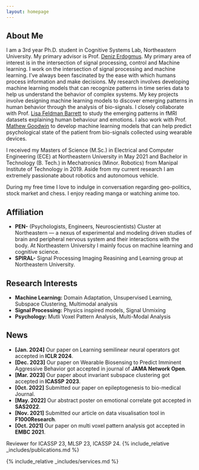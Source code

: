 ```yaml
---
layout: homepage
---
```


## About Me

I am a 3rd year Ph.D. student in Cognitive Systems Lab, Northeastern University. My primary advisor is Prof. <a href = "https://web.northeastern.edu/deniz/">Deniz Erdogmus</a>. My primary area of interest is in the intersection of signal processing, control and Machine learning. I work on the intersection of signal processing and machine learning. I’ve always been fascinated by the ease with which humans process information and make decisions.
My research involves developing machine learning models that can recognize patterns in time series data to help us understand the behavior of complex systems. My key projects involve designing machine learning models to discover emerging patterns in human behavior through the analysis of bio-signals.
I closely collaborate with Prof. <a href = "https://cos.northeastern.edu/people/lisa-barrett/">Lisa Feldman Barrett</a> to study the emerging patterns in fMRI datasets explaining human behaviour and emotions. I also work with Prof. <a href = "https://www.khoury.northeastern.edu/people/matthew-goodwin/">Mathew Goodwin</a> to develop machine learning models that can help predict psychological state of the patient from bio-signals collected using wearable devices. 

I received my Masters of Science (M.Sc.) in Electrical and Computer Engineering (ECE) at Northeastern University in May 2021 and Bachelor in Technology (B. Tech.) in Mechatronics (Minor. Robotics) from Manipal Institute of Technology in 2019. Aside from my current research I am extremely passionate about robotics and autonomous vehicle.

During my free time I love to indulge in conversation regarding geo-politics, stock market and chess. I enjoy reading manga or watching anime too.

## Affiliation
- **PEN-**  (Psychologists, Engineers, Neuroscientists) Cluster at Northeastern — a nexus of experimental and modeling driven studies of brain and peripheral nervous system and their interactions with the body. At Northeastern University I mainly focus on machine learning and cognitive science.
- **SPIRAL-** Signal Processing Imaging Reasining and Learning group at Northeastern University.

## Research Interests
 
- **Machine Learning:** Domain Adaptation, Unsupervised Learning, Subspace Clustering, Multimodal analysis
- **Signal Processing:** Physics inspired models, Signal Unmixing
- **Psychology:** Mutli Voxel Pattern Analysis, Multi-Modal Analysis

## News
- **[Jan. 2024]** Our paper on Learning semilinear neural operators got accepted in **ICLR 2024**.
- **[Dec. 2023]** Our paper on Wearable Biosensing to Predict Imminent Aggressive Behavior got accepted in journal of **JAMA Network Open**.
- **[Mar. 2023]** Our paper about invariant subspace clustering got accepted in **ICASSP 2023**.
- **[Oct. 2022]** Submitted our paper on epileptogenesis to bio-medical Journal. 
- **[May. 2022]** Our abstract poster on emotional correlate got accepted in **SAS2022**.
- **[Nov. 2021]** Submitted our article on data visualisation tool in **F1000Research**. 
- **[Oct. 2021]** Our paper on multi voxel pattern analysis got accepted in **EMBC 2021**.


Reviewer for ICASSP 23, MLSP 23, ICASSP 24.
{% include_relative _includes/publications.md %}

{% include_relative _includes/services.md %}
